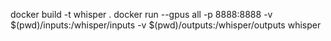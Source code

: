 docker build -t whisper .
docker run --gpus all -p 8888:8888 -v $(pwd)/inputs:/whisper/inputs -v $(pwd)/outputs:/whisper/outputs whisper